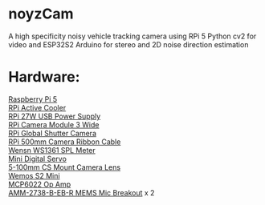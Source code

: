 # noyzCam
A high specificity noisy vehicle tracking camera using RPi 5 Python cv2 for video and ESP32S2 Arduino for stereo and 2D noise direction estimation
# Hardware:
[Raspberry Pi 5](https://www.digikey.com/en/products/detail/raspberry-pi/SC1431/21658261)  
[RPi Active Cooler](https://www.digikey.com/en/products/detail/raspberry-pi/SC1148/21658255)  
[RPi 27W USB Power Supply](https://www.digikey.com/en/products/detail/raspberry-pi/SC1153/21658276)  
[RPi Camera Module 3 Wide](https://www.digikey.com/en/products/detail/raspberry-pi/SC1224/17278644)  
[RPi Global Shutter Camera](https://www.digikey.com/en/products/detail/raspberry-pi/SC1222/17877577)  
[RPi 500mm Camera Ribbon Cable](https://www.digikey.com/en/products/detail/raspberry-pi/SC1130/21658263)  
[Wensn WS1361 SPL Meter](https://www.google.com/aclk?sa=L&ai=DChsSEwiW0eWTu9uPAxV8R_8BHf8-F08YACICCAEQBxoCbWQ&co=1&ase=2&gclid=Cj0KCQjw8p7GBhCjARIsAEhghZ3OvpxGtcm2b47yXEvnsvshKW3kaDa1tB6qAs6d7fi4Hx0BJEoC0X8aAtVnEALw_wcB&cid=CAASZuRoe5tyFzmPZUO3uZQsLEV2wiqCWcEYx2KxfCWjoDLwatLPTdEF0vLGeo6WzykZ517eqXecVaV6CfLVxpNhbVbAeLPwKsRi2BeMAurKB1GCysTp0oGPNbcHDOGDbHE64G4GjZ8-pg&cce=2&category=acrcp_v1_32&sig=AOD64_25wu4pPWu0hyUzTM_lJ2f4gZb6Aw&ctype=5&q=&nis=4&ved=2ahUKEwjJ5uCTu9uPAxVQ1fACHbWJIJ0Q9aACKAB6BAgKECk&adurl=)  
[Mini Digital Servo](https://www.amazon.com/dp/B0C94DFN6X?ref=ppx_yo2ov_dt_b_fed_asin_title)  
[5-100mm CS Mount Camera Lens](https://www.aliexpress.us/item/3256804302386573.html?spm=a2g0o.productlist.main.1.47f4Tu2fTu2fbc&algo_pvid=1db0b795-a8cd-4eeb-b4aa-66bb932829da&algo_exp_id=1db0b795-a8cd-4eeb-b4aa-66bb932829da-0&pdp_ext_f=%7B%22order%22%3A%2263%22%2C%22eval%22%3A%221%22%7D&pdp_npi=6%40dis%21USD%2141.02%2124.52%21%21%21290.49%21173.63%21%402101e7f617579652163102183ed36f%2112000029334059965%21sea%21US%210%21ABX%211%210%21n_tag%3A-29910%3Bd%3A90b9bb98%3Bm03_new_user%3A-29895%3BpisId%3A5000000174474666&curPageLogUid=QgbfS4rYbVD1&utparam-url=scene%3Asearch%7Cquery_from%3A%7Cx_object_id%3A1005004488701325%7C_p_origin_prod%3A)  
[Wemos S2 Mini](https://www.aliexpress.us/item/3256806798651168.html?spm=a2g0o.productlist.main.1.538f3a948Se23P&algo_pvid=fb54dd2b-e78e-41b0-8e57-23417bc2c186&algo_exp_id=fb54dd2b-e78e-41b0-8e57-23417bc2c186-0&pdp_ext_f=%7B%22order%22%3A%22379%22%2C%22eval%22%3A%221%22%7D&pdp_npi=6%40dis%21USD%215.45%210.99%21%21%2138.63%217.07%21%402101ea8c17579654840091352e9307%2112000038946834380%21sea%21US%210%21ABX%211%210%21n_tag%3A-29910%3Bd%3A90b9bb98%3Bm03_new_user%3A-29895%3BpisId%3A5000000174474738&curPageLogUid=OMwsA8ifIU0J&utparam-url=scene%3Asearch%7Cquery_from%3A%7Cx_object_id%3A1005006984965920%7C_p_origin_prod%3A)  
[MCP6022 Op Amp](https://www.digikey.com/en/products/detail/microchip-technology/MCP6022-E-P/683219)  
[AMM-2738-B-EB-R MEMS Mic Breakout](https://www.digikey.com/en/products/detail/pui-audio-inc/AMM-2738-B-EB-R/12315318) x 2  
